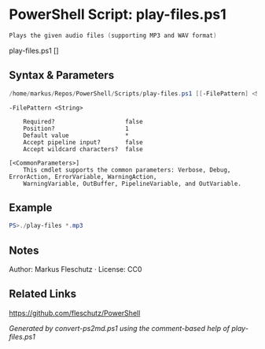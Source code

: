 # PowerShell Script: play-files.ps1
```powershell
Plays the given audio files (supporting MP3 and WAV format)
```

play-files.ps1 [<FilePattern>]

## Syntax & Parameters
```powershell
/home/markus/Repos/PowerShell/Scripts/play-files.ps1 [[-FilePattern] <String>] [<CommonParameters>]
```

```
-FilePattern <String>
    
    Required?                    false
    Position?                    1
    Default value                *
    Accept pipeline input?       false
    Accept wildcard characters?  false
```

```
[<CommonParameters>]
    This cmdlet supports the common parameters: Verbose, Debug, ErrorAction, ErrorVariable, WarningAction, 
    WarningVariable, OutBuffer, PipelineVariable, and OutVariable.
```

## Example
```powershell
PS>./play-files *.mp3
```


## Notes
Author: Markus Fleschutz · License: CC0

## Related Links
https://github.com/fleschutz/PowerShell

*Generated by convert-ps2md.ps1 using the comment-based help of play-files.ps1*
